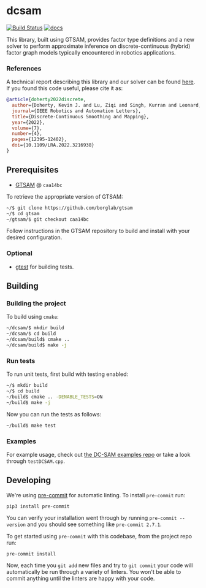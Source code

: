 # dcsam

[![Build Status](http://mrg-beast.csail.mit.edu:8080/buildStatus/icon?job=dcsam%2Fmain)](http://mrg-beast.csail.mit.edu:8080/job/dcsam/job/main/) [![docs](https://img.shields.io/badge/docs-latest-blue.svg)](https://marinerobotics.mit.edu/dcsam)

This library, built using GTSAM, provides factor type definitions and a new solver to perform approximate inference on discrete-continuous (hybrid) factor graph models typically encountered in robotics applications.

### References

A technical report describing this library and our solver can be found [here](https://arxiv.org/abs/2204.11936). If you found this code useful, please cite it as:
```bibtex
@article{doherty2022discrete,
  author={Doherty, Kevin J. and Lu, Ziqi and Singh, Kurran and Leonard, John J.},
  journal={IEEE Robotics and Automation Letters}, 
  title={Discrete-Continuous Smoothing and Mapping}, 
  year={2022},
  volume={7},
  number={4},
  pages={12395-12402},
  doi={10.1109/LRA.2022.3216938}
}
```

## Prerequisites

- [GTSAM](https://github.com/borglab/gtsam) @ `caa14bc`

To retrieve the appropriate version of GTSAM:
```sh
~/$ git clone https://github.com/borglab/gtsam
~/$ cd gtsam
~/gtsam/$ git checkout caa14bc
```
Follow instructions in the GTSAM repository to build and install with your desired configuration.


### Optional

- [gtest](https://github.com/google/googletest) for building tests.

## Building

### Building the project

To build using `cmake`:

```bash
~/dcsam/$ mkdir build
~/dcsam/$ cd build
~/dcsam/build$ cmake ..
~/dcsam/build$ make -j
```

### Run tests

To run unit tests, first build with testing enabled:
```bash
~/$ mkdir build
~/$ cd build
~/build$ cmake .. -DENABLE_TESTS=ON
~/build$ make -j
```

Now you can run the tests as follows:

```bash
~/build$ make test
```

### Examples

For example usage, check out [the DC-SAM examples repo](https://github.com/MarineRoboticsGroup/dcsam-examples) or take a look through `testDCSAM.cpp`.

## Developing

We're using [pre-commit](https://pre-commit.com/) for automatic linting. To install `pre-commit` run:
```
pip3 install pre-commit
```
You can verify your installation went through by running `pre-commit --version` and you should see something like `pre-commit 2.7.1`.

To get started using `pre-commit` with this codebase, from the project repo run:
```
pre-commit install
```
Now, each time you `git add` new files and try to `git commit` your code will automatically be run through a variety of linters. You won't be able to commit anything until the linters are happy with your code.
